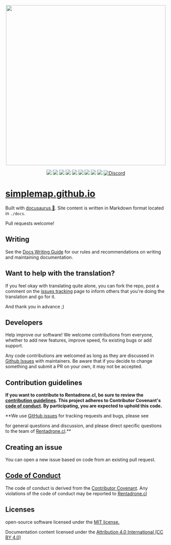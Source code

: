 <p align="center" dir="auto">
  <a href="https://simplemap.io" rel="nofollow"><img src="https://user-images.githubusercontent.com/1696665/222504918-2c16d594-be82-4914-8a19-e8af5dfb4b26.png" width="500" style="max-width: 100%;"></a>
</p>

<p align="center">
  <a href="https://github.com/RentadroneCL/docs-dev/tags"><img src="https://img.shields.io/osslifecycle/RentadroneCL/docs-dev?colorA=363a4f&style=for-the-badge"></a>
  <a href="https://github.com/RentadroneCL/docs-dev/actions"><img src="https://img.shields.io/github/actions/workflow/status/RentadroneCL/docs-dev/test-deploy.yml?colorA=363a4f&label=Continuous%20Integration&logo=github&style=for-the-badge"></a>
  <a href="https://github.com/RentadroneCL/docs-dev/blob/main/LICENSE.md"><img src="https://img.shields.io/github/license/RentadroneCL/docs-dev?colorA=363a4f&style=for-the-badge"></a>
  <a href="https://github.com/RentadroneCL/docs-dev/blob/main/LICENSE.md"><img src="https://img.shields.io/badge/License-CC%20BY%204.0-lightgrey.svg?colorA=363a4f&style=for-the-badge"></a>
  <a href="https://github.com/RentadroneCL/AI-Solar-Platform/blob/development/CODE_OF_CONDUCT.md"><img src="https://img.shields.io/badge/Contributor%20Covenant-v2.0%20adopted-ff69b4.svg?colorA=363a4f&style=for-the-badge"></a>
  <a href="https://github.com/RentadroneCL/docs-dev/stargazers"><img src="https://img.shields.io/github/stars/RentadroneCL/docs-dev?colorA=363a4f&colorB=b7bdf8&style=for-the-badge"></a>
  <a href="https://github.com/RentadroneCL/docs-dev/issues"><img src="https://img.shields.io/github/issues/RentadroneCL/docs-dev?colorA=363a4f&colorB=f5a97f&style=for-the-badge"></a>
  <a href="https://github.com/RentadroneCL/docs-dev/contributors"><img src="https://img.shields.io/github/contributors/RentadroneCL/docs-dev?colorA=363a4f&colorB=a6da95&style=for-the-badge"></a>
  <a href="https://opencollective.com/simple-map"><img src="https://img.shields.io/opencollective/sponsors/simple-map?colorA=363a4f&logo=open%20collective&style=for-the-badge"></a>
  <a href="https://discord.gg/V6mwD7GYa2"><img alt="Discord" src="https://img.shields.io/discord/1068207336419758080?colorA=363a4f&style=for-the-badge&logo=discord&logoColor=D9E0EE"></a>
</p>

# [simplemap.github.io](https://rentadronecl.github.io)

Built with [docusaurus 🦖](https://docusaurus.io). Site content is written in Markdown format located in `./docs`.

Pull requests welcome!

## Writing

See the [Docs Writing Guide](WRITING_GUIDE.md) for our rules and recommendations on writing and maintaining documentation.

## Want to help with the translation?

If you feel okay with translating quite alone, you can fork the repo, post a comment on the [issues tracking](https://github.com/RentadroneCL/docs/issues) page to inform others that you're doing the translation and go for it.

And thank you in advance ;)

## Developers

Help improve our software! We welcome contributions from everyone, whether to add new features, improve speed, fix existing bugs or add support.

Any code contributions are welcomed as long as they are discussed in [Github Issues](https://github.com/RentadroneCL/docs/issues) with maintainers. Be aware that if you decide to change something and submit a PR on your own, it may not be accepted.

## Contribution guidelines

**If you want to contribute to Rentadrone.cl, be sure to review the
[contribution guidelines](CONTRIBUTING.md). This project adheres to Contributor Covenant's
[code of conduct](CODE_OF_CONDUCT.md). By participating, you are expected to
uphold this code.**

**We use [GitHub issues](https://github.com/RentadroneCL/model-definition/issues) for
tracking requests and bugs, please see

for general questions and discussion, and please direct specific questions to the team of
[Rentadrone.cl](mailto:contacto@rentadrone.cl).**

## Creating an issue

You can open a new issue based on code from an existing pull request.

## [Code of Conduct](https://github.com/RentadroneCL/droneraising/blob/master/CODE_OF_CONDUCT.md)

The code of conduct is derived from the [Contributor Covenant](https://www.contributor-covenant.org). Any violations of the code of conduct may be reported to [Rentadrone.cl](mailto:contacto@rentadrone.cl)

## Licenses

open-source software licensed under the [MIT license.](LICENSE)

Documentation content licensed under the [Attribution 4.0 International (CC BY 4.0)](https://creativecommons.org/licenses/by/4.0/)
